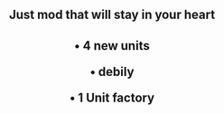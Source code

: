 <div align="center"> 
  <h2>
  Just mod that will stay in your heart 
  <h2>
<div>
• 4 new units

• debily

• 1 Unit factory

